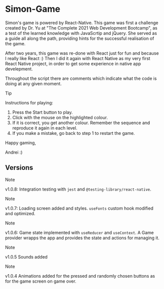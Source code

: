 # Simon-Game

Simon's game is powered by React-Native. This game was first a challenge created by Dr. Yu at "The Complete 2021 Web Development Bootcamp", as a test of the learned knowledge with JavaScrtip and jQuery. She served as a guide all along the path, providing hints for the successful realisation of the game.

After two years, this game was re-done with React just for fun and because I really like React :) Then I did it again with React Native as my very first React Native project, in order to get some experience in native app develepment.

Throughout the script there are comments which indicate what the code is doing at any given moment. 

> [!TIP]
> Instructions for playing:

1. Press the Start button to play.
2. Click with the mouse on the highlighted colour.
3. If it is correct, you get another colour. Remember the sequence and reproduce it again in each level.
4. If you make a mistake, go back to step 1 to restart the game.

Happy gaming, 

Andrei :)


## Versions

> [!NOTE]
> v1.0.8:
Integration testing with `jest` and `@testing-library/react-native`.

> [!NOTE]
> v1.0.7:
Loading screen added and styles. `useFonts` custom hook modified and optimized.

> [!NOTE]
> v1.0.6:
Game state implemented with `useReducer` and `useContext`. A Game provider wrapps the app and provides the state and actions for managing it.

> [!NOTE]
> v1.0.5
Sounds added

> [!NOTE]
> v1.0.4
Animations added for the pressed and randomly chosen buttons as for the game screen on game over.
